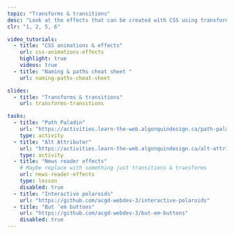 ```yaml
---
topic: "Transforms & transitions"
desc: "Look at the effects that can be created with CSS using transforms and transitions."
clr: "1, 2, 5, 6"

video_tutorials:
  - title: "CSS animations & effects"
    url: css-animations-effects
    highlight: true
    videos: true
  - title: "Naming & paths cheat sheet "
    url: naming-paths-cheat-sheet

slides:
  - title: "Transforms & transitions"
    url: transforms-transitions

tasks:
  - title: "Path Paladin"
    url: "https://activities.learn-the-web.algonquindesign.ca/path-paladin/"
    type: activity
  - title: "Alt Attributer"
    url: "https://activities.learn-the-web.algonquindesign.ca/alt-attributer/"
    type: activity
  - title: "News reader effects"
    # Maybe replace with something just transitions & transforms
    url: news-reader-effects
    type: lesson
    disabled: true
  - title: "Interactive polaroids"
    url: "https://github.com/acgd-webdev-3/interactive-polaroids"
  - title: "But ’em buttons"
    url: "https://github.com/acgd-webdev-3/but-em-buttons"
    disabled: true
---
```

